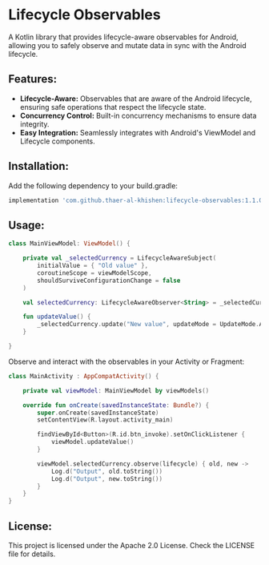 # Lifecycle Observables
A Kotlin library that provides lifecycle-aware observables for Android, allowing you to safely observe and mutate data in sync with the Android lifecycle.

## Features:
- <b>Lifecycle-Aware:</b> Observables that are aware of the Android lifecycle, ensuring safe operations that respect the lifecycle state.</br>
- <b>Concurrency Control:</b> Built-in concurrency mechanisms to ensure data integrity.</br>
- <b>Easy Integration:</b> Seamlessly integrates with Android's ViewModel and Lifecycle components.</br>

## Installation:

Add the following dependency to your build.gradle:</br>
```groovy
implementation 'com.github.thaer-al-khishen:lifecycle-observables:1.1.0'
```
## Usage:

```kotlin
class MainViewModel: ViewModel() {

    private val _selectedCurrency = LifecycleAwareSubject(
        initialValue = { "Old value" },
        coroutineScope = viewModelScope,
        shouldSurviveConfigurationChange = false
    )

    val selectedCurrency: LifecycleAwareObserver<String> = _selectedCurrency

    fun updateValue() {
        _selectedCurrency.update("New value", updateMode = UpdateMode.ASYNC)
    }

}
```

Observe and interact with the observables in your Activity or Fragment:
```kotlin
class MainActivity : AppCompatActivity() {

    private val viewModel: MainViewModel by viewModels()

    override fun onCreate(savedInstanceState: Bundle?) {
        super.onCreate(savedInstanceState)
        setContentView(R.layout.activity_main)

        findViewById<Button>(R.id.btn_invoke).setOnClickListener {
            viewModel.updateValue()
        }

        viewModel.selectedCurrency.observe(lifecycle) { old, new ->
            Log.d("Output", old.toString())
            Log.d("Output", new.toString())
        }
    }
}
```

## License:
This project is licensed under the Apache 2.0 License. Check the LICENSE file for details.
